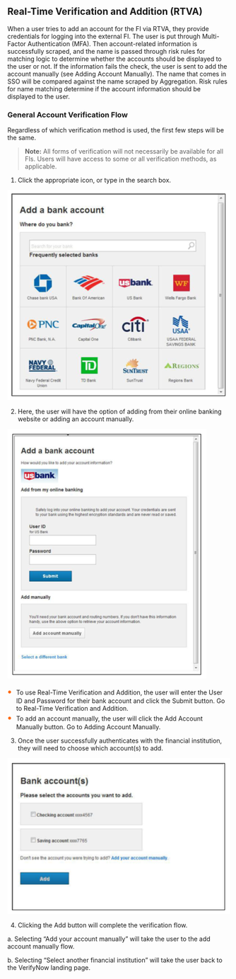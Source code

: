 ## Real-Time Verification and Addition (RTVA)

When a user tries to add an account for the FI via RTVA, they provide credentials for logging into the external FI. The user is put through Multi-Factor Authentication (MFA). Then account-related information is successfully scraped, and the name is passed through risk rules for matching logic to determine whether the accounts should be displayed to the user or not. If the information fails the check, the user is sent to add the account manually (see Adding Account Manually).
The name that comes in SSO will be compared against the name scraped by Aggregation. Risk rules for name matching determine if the account information should be displayed to the user.

### General Account Verification Flow
Regardless of which verification method is used, the first few steps will be the same.

<!-- theme: info -->

>**Note:** All forms of verification will not necessarily be available for all FIs. Users will have access to some or all verification methods, as applicable.

1.	Click the appropriate icon, or type in the search box.

![Alt text](image.png)


2.	Here, the user will have the option of adding from their online banking website or adding an account manually.

![Alt text](image-1.png)

<div class="card-body">
<ul>
<li>To use Real-Time Verification and Addition, the user will enter the User ID and Password for their bank account and click the Submit button. Go to Real-Time Verification and Addition.</li>
<li>To add an account manually, the user will click the Add Account Manually button. Go to Adding Account Manually.</li>
</ul>
</div>


3.	Once the user successfully authenticates with the financial institution, they will need to choose which account(s) to add.

![Alt text](image-2.png)

4.	Clicking the Add button will complete the verification flow.

a.	Selecting “Add your account manually” will take the user to the add account manually flow.

b.	Selecting “Select another financial institution” will take the user back to the VerifyNow landing page.


<style>
    .card-body ul {
        list-style: none;
        padding-left: 20px;
    }
    .card-body ul li::before {
        content: "\2022";
        font-size: 1.5em;
        color: #f60;
        display: inline-block;
        width: 1em;
        margin-left: -1em;
    }
</style>
